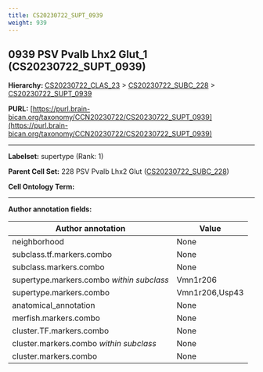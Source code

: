 ```yaml
---
title: CS20230722_SUPT_0939
weight: 939
---
```

## 0939 PSV Pvalb Lhx2 Glut_1 (CS20230722_SUPT_0939)
<b>Hierarchy: </b>
[CS20230722_CLAS_23](../CS20230722_CLAS_23) >
[CS20230722_SUBC_228](../CS20230722_SUBC_228) >
[CS20230722_SUPT_0939](../CS20230722_SUPT_0939)

**PURL:** [https://purl.brain-bican.org/taxonomy/CCN20230722/CS20230722_SUPT_0939](https://purl.brain-bican.org/taxonomy/CCN20230722/CS20230722_SUPT_0939)

---


**Labelset:** supertype (Rank: 1)

**Parent Cell Set:** 228 PSV Pvalb Lhx2 Glut ([CS20230722_SUBC_228](../CS20230722_SUBC_228))



**Cell Ontology Term:** 

[MARKER GENES.]: #


---

[TRANSFERRED ANNOTATIONS.]: #


[AUTHOR ANNOTATION FIELDS.]: #


**Author annotation fields:**

| Author annotation | Value |
|-------------------|-------|
|neighborhood|None|
|subclass.tf.markers.combo|None|
|subclass.markers.combo|None|
|supertype.markers.combo _within subclass_|Vmn1r206|
|supertype.markers.combo|Vmn1r206,Usp43|
|anatomical_annotation|None|
|merfish.markers.combo|None|
|cluster.TF.markers.combo|None|
|cluster.markers.combo _within subclass_|None|
|cluster.markers.combo|None|
